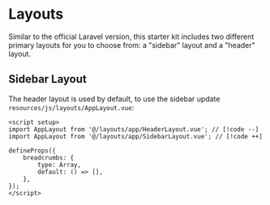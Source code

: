 # Layouts

Similar to the official Laravel version, this starter kit includes two different primary layouts for you to choose from: a "sidebar" layout and a "header" layout. 

## Sidebar Layout

The header layout is used by default, to use the sidebar update `resources/js/layouts/AppLayout.vue`:

```vue
<script setup>
import AppLayout from '@/layouts/app/HeaderLayout.vue'; // [!code --]
import AppLayout from '@/layouts/app/SidebarLayout.vue'; // [!code ++]

defineProps({
    breadcrumbs: {
        type: Array,
        default: () => [],
    },
});
</script>
```